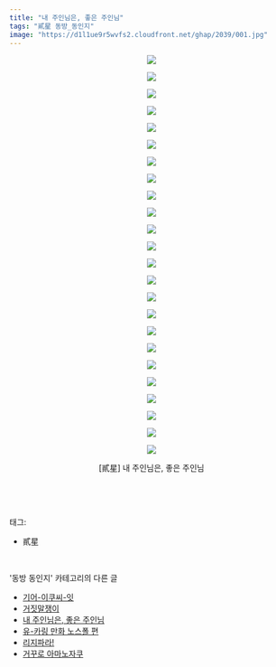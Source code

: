 ```yaml
---
title: "내 주인님은, 좋은 주인님"
tags: "貳星 동방_동인지"
image: "https://d1l1ue9r5wvfs2.cloudfront.net/ghap/2039/001.jpg"
---
```

<div class="article">
<p style="text-align: center; clear: none; float: none;"><img src="{{ site.imgserver9 }}/ghap/2039/001.jpg"/></p>
<p style="text-align: center; clear: none; float: none;"><img src="{{ site.imgserver9 }}/ghap/2039/002.jpg"/></p>
<p style="text-align: center; clear: none; float: none;"><img src="{{ site.imgserver9 }}/ghap/2039/003.jpg"/></p>
<p style="text-align: center; clear: none; float: none;"><img src="{{ site.imgserver9 }}/ghap/2039/004.jpg"/></p>
<p style="text-align: center; clear: none; float: none;"><img src="{{ site.imgserver9 }}/ghap/2039/005.jpg"/></p>
<p style="text-align: center; clear: none; float: none;"><img src="{{ site.imgserver9 }}/ghap/2039/006.jpg"/></p>
<p style="text-align: center; clear: none; float: none;"><img src="{{ site.imgserver9 }}/ghap/2039/007.jpg"/></p>
<p style="text-align: center; clear: none; float: none;"><img src="{{ site.imgserver9 }}/ghap/2039/008.jpg"/></p>
<p style="text-align: center; clear: none; float: none;"><img src="{{ site.imgserver9 }}/ghap/2039/009.jpg"/></p>
<p style="text-align: center; clear: none; float: none;"><img src="{{ site.imgserver9 }}/ghap/2039/010.jpg"/></p>
<p style="text-align: center; clear: none; float: none;"><img src="{{ site.imgserver9 }}/ghap/2039/011.jpg"/></p>
<p style="text-align: center; clear: none; float: none;"><img src="{{ site.imgserver9 }}/ghap/2039/012.jpg"/></p>
<p style="text-align: center; clear: none; float: none;"><img src="{{ site.imgserver9 }}/ghap/2039/013.jpg"/></p>
<p style="text-align: center; clear: none; float: none;"><img src="{{ site.imgserver9 }}/ghap/2039/014.jpg"/></p>
<p style="text-align: center; clear: none; float: none;"><img src="{{ site.imgserver9 }}/ghap/2039/015.jpg"/></p>
<p style="text-align: center; clear: none; float: none;"><img src="{{ site.imgserver9 }}/ghap/2039/016.jpg"/></p>
<p style="text-align: center; clear: none; float: none;"><img src="{{ site.imgserver9 }}/ghap/2039/017.jpg"/></p>
<p style="text-align: center; clear: none; float: none;"><img src="{{ site.imgserver9 }}/ghap/2039/018.jpg"/></p>
<p style="text-align: center; clear: none; float: none;"><img src="{{ site.imgserver9 }}/ghap/2039/019.jpg"/></p>
<p style="text-align: center; clear: none; float: none;"><img src="{{ site.imgserver9 }}/ghap/2039/020.jpg"/></p>
<p style="text-align: center; clear: none; float: none;"><img src="{{ site.imgserver9 }}/ghap/2039/021.jpg"/></p>
<p style="text-align: center; clear: none; float: none;"><img src="{{ site.imgserver9 }}/ghap/2039/022.jpg"/></p>
<p style="text-align: center; clear: none; float: none;"><img src="{{ site.imgserver9 }}/ghap/2039/023.jpg"/></p>
<p style="text-align: center; clear: none; float: none;"><img src="{{ site.imgserver9 }}/ghap/2039/024.jpg"/></p>
<p style="text-align: center; clear: none; float: none;">[貳星] 내 주인님은, 좋은 주인님</p>
<p><br/></p>
</div><br/>
<div class="tagTrail">
<p>태그: </p>
<ul>
<li>貳星</li>
</ul>
</div><br/>
<div class="another">
<p>'동방 동인지' 카테고리의 다른 글</p>
<ul>
<li><a href="/ghap_2041">기어-이쿠씨-잇</a></li>
<li><a href="/ghap_2040">거짓말쟁이</a></li>
<li><a href="/ghap_2039">내 주인님은, 좋은 주인님</a></li>
<li><a href="/ghap_2038">유-카링 만화 노스폴 편</a></li>
<li><a href="/ghap_2037">리지파라!</a></li>
<li><a href="/ghap_2036">거꾸로 아마노자쿠</a></li>
</ul>
</div><br/>
<div class="cb_module cb_fluid">
<div class="cb_wrt cb_profile">
</div><!-- commentList close -->
</div><br/>
